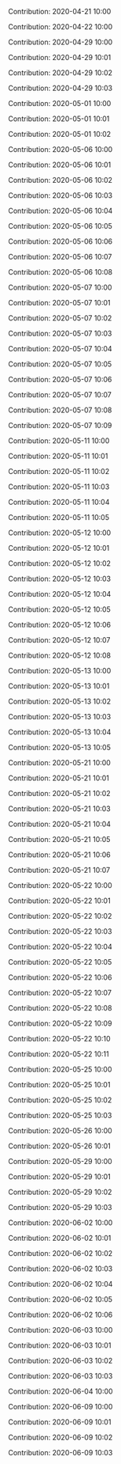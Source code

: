 Contribution: 2020-04-21 10:00

Contribution: 2020-04-22 10:00

Contribution: 2020-04-29 10:00

Contribution: 2020-04-29 10:01

Contribution: 2020-04-29 10:02

Contribution: 2020-04-29 10:03

Contribution: 2020-05-01 10:00

Contribution: 2020-05-01 10:01

Contribution: 2020-05-01 10:02

Contribution: 2020-05-06 10:00

Contribution: 2020-05-06 10:01

Contribution: 2020-05-06 10:02

Contribution: 2020-05-06 10:03

Contribution: 2020-05-06 10:04

Contribution: 2020-05-06 10:05

Contribution: 2020-05-06 10:06

Contribution: 2020-05-06 10:07

Contribution: 2020-05-06 10:08

Contribution: 2020-05-07 10:00

Contribution: 2020-05-07 10:01

Contribution: 2020-05-07 10:02

Contribution: 2020-05-07 10:03

Contribution: 2020-05-07 10:04

Contribution: 2020-05-07 10:05

Contribution: 2020-05-07 10:06

Contribution: 2020-05-07 10:07

Contribution: 2020-05-07 10:08

Contribution: 2020-05-07 10:09

Contribution: 2020-05-11 10:00

Contribution: 2020-05-11 10:01

Contribution: 2020-05-11 10:02

Contribution: 2020-05-11 10:03

Contribution: 2020-05-11 10:04

Contribution: 2020-05-11 10:05

Contribution: 2020-05-12 10:00

Contribution: 2020-05-12 10:01

Contribution: 2020-05-12 10:02

Contribution: 2020-05-12 10:03

Contribution: 2020-05-12 10:04

Contribution: 2020-05-12 10:05

Contribution: 2020-05-12 10:06

Contribution: 2020-05-12 10:07

Contribution: 2020-05-12 10:08

Contribution: 2020-05-13 10:00

Contribution: 2020-05-13 10:01

Contribution: 2020-05-13 10:02

Contribution: 2020-05-13 10:03

Contribution: 2020-05-13 10:04

Contribution: 2020-05-13 10:05

Contribution: 2020-05-21 10:00

Contribution: 2020-05-21 10:01

Contribution: 2020-05-21 10:02

Contribution: 2020-05-21 10:03

Contribution: 2020-05-21 10:04

Contribution: 2020-05-21 10:05

Contribution: 2020-05-21 10:06

Contribution: 2020-05-21 10:07

Contribution: 2020-05-22 10:00

Contribution: 2020-05-22 10:01

Contribution: 2020-05-22 10:02

Contribution: 2020-05-22 10:03

Contribution: 2020-05-22 10:04

Contribution: 2020-05-22 10:05

Contribution: 2020-05-22 10:06

Contribution: 2020-05-22 10:07

Contribution: 2020-05-22 10:08

Contribution: 2020-05-22 10:09

Contribution: 2020-05-22 10:10

Contribution: 2020-05-22 10:11

Contribution: 2020-05-25 10:00

Contribution: 2020-05-25 10:01

Contribution: 2020-05-25 10:02

Contribution: 2020-05-25 10:03

Contribution: 2020-05-26 10:00

Contribution: 2020-05-26 10:01

Contribution: 2020-05-29 10:00

Contribution: 2020-05-29 10:01

Contribution: 2020-05-29 10:02

Contribution: 2020-05-29 10:03

Contribution: 2020-06-02 10:00

Contribution: 2020-06-02 10:01

Contribution: 2020-06-02 10:02

Contribution: 2020-06-02 10:03

Contribution: 2020-06-02 10:04

Contribution: 2020-06-02 10:05

Contribution: 2020-06-02 10:06

Contribution: 2020-06-03 10:00

Contribution: 2020-06-03 10:01

Contribution: 2020-06-03 10:02

Contribution: 2020-06-03 10:03

Contribution: 2020-06-04 10:00

Contribution: 2020-06-09 10:00

Contribution: 2020-06-09 10:01

Contribution: 2020-06-09 10:02

Contribution: 2020-06-09 10:03

